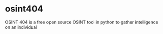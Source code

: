 # osint404
OSINT 404 is a free open source OSINT tool in python to gather intelligence on an individual
